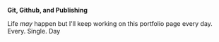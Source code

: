 **Git, Github, and Publishing**

Life *may* happen but I'll keep working on this portfolio page every day.
Every.
Single.
Day
